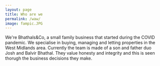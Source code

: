 ```yaml
---
layout: page
title: Who are we
permalink: /waw/
image: fampic.JPG
---
```


We're Bhathals&Co, a small family business that started during the COVID pandemic.  We  specialise in buying, managing and letting properties in the West Midlands area. Currently the team is made of a son and father duo Josh and Balvir Bhathal. They value honesty and integrity and this is seen thorugh the business decisions they make.
